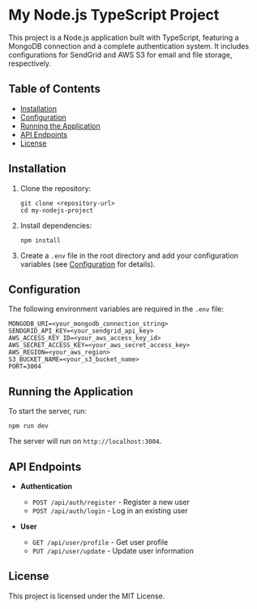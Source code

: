 # My Node.js TypeScript Project

This project is a Node.js application built with TypeScript, featuring a MongoDB connection and a complete authentication system. It includes configurations for SendGrid and AWS S3 for email and file storage, respectively.

## Table of Contents

- [Installation](#installation)
- [Configuration](#configuration)
- [Running the Application](#running-the-application)
- [API Endpoints](#api-endpoints)
- [License](#license)

## Installation

1. Clone the repository:
   ```
   git clone <repository-url>
   cd my-nodejs-project
   ```

2. Install dependencies:
   ```
   npm install
   ```

3. Create a `.env` file in the root directory and add your configuration variables (see [Configuration](#configuration) for details).

## Configuration

The following environment variables are required in the `.env` file:

```
MONGODB_URI=<your_mongodb_connection_string>
SENDGRID_API_KEY=<your_sendgrid_api_key>
AWS_ACCESS_KEY_ID=<your_aws_access_key_id>
AWS_SECRET_ACCESS_KEY=<your_aws_secret_access_key>
AWS_REGION=<your_aws_region>
S3_BUCKET_NAME=<your_s3_bucket_name>
PORT=3004
```

## Running the Application

To start the server, run:

```
npm run dev
```

The server will run on `http://localhost:3004`.

## API Endpoints

- **Authentication**
  - `POST /api/auth/register` - Register a new user
  - `POST /api/auth/login` - Log in an existing user

- **User**
  - `GET /api/user/profile` - Get user profile
  - `PUT /api/user/update` - Update user information

## License

This project is licensed under the MIT License.